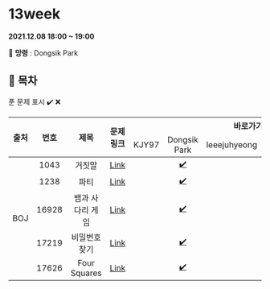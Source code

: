 # 13week

**2021.12.08 18:00 ~ 19:00**

:ghost: **망령** : Dongsik Park 

## :bookmark_tabs: 목차

푼 문제 표시 ✔️ ❌

<table>
    <thead align="center">
        <tr>
            <th rowspan ="2" >출처</th>
            <th rowspan ="2">번호</th>
            <th rowspan ="2">제목</th>
            <th rowspan ="2">문제링크</th>
            <th colspan ="5">바로가기</th>
        </tr>
         <tr>
            <td>KJY97</td>
            <td>Dongsik Park</td>
            <td>leeejuhyeong</td>
            <td>yunwonjeong</td>
            <td>ChaerinYu</td>
        </tr>
    </thead>
    <tbody  align="center">
    	<tr>
    		<td rowspan="5">BOJ</td>
    		<td>1043</td>
    		<td>거짓말</td>
    		<td><a href="https://www.acmicpc.net/problem/1043">Link</a></td>
            <td><a href=" "> </a></td>
            <td><a href="dongsiik/BOJ_1043.java">✔️ </a></td>
            <td><a href=" "> </a></td>
            <td><a href=" "> </a></td>
            <td><a href="chaerin/BOJ_1043.java">✔️ </a></td>
    	</tr>
    	<tr>
    		<td>1238</td>
    		<td>파티</td>
    		<td><a href="https://www.acmicpc.net/problem/1238">Link</a></td>
    		<td><a href=" "> </a></td>
            <td><a href="dongsiik/BOJ_1238.java">✔️ </a></td>
    		<td><a href=" "> </a></td>
    		<td><a href=" "> </a></td>
    		<td><a href=" "> </a></td>
    	</tr>
      <tr>
    		<td>16928</td>
    		<td>뱀과 사다리 게임</td>
    		<td><a href="https://www.acmicpc.net/problem/16928">Link</a></td>
    		<td><a href=" "> </a></td>
            <td><a href="dongsiik/BOJ_16928.java">✔️ </a></td>
    		<td><a href=" "> </a></td>
    		<td><a href=""> </a></td>
            <td><a href="chaerin/BOJ_16982.java">✔️ </a></td>
    	</tr>
      <tr>
    		<td>17219</td>
    		<td>비밀번호 찾기</td>
    		<td><a href="https://www.acmicpc.net/problem/17219">Link</a></td>
    		<td><a href=" "> </a></td>
            <td><a href="dongsiik/BOJ_17219.java">✔️ </a></td>
    		<td><a href=" "> </a></td>
    		<td><a href=" "> </a></td>
            <td><a href="chaerin/BOJ_17219_2.java">✔️ </a></td>
    	</tr>
      <tr>
    		<td>17626</td>
    		<td>Four Squares</td>
    		<td><a href="https://www.acmicpc.net/problem/17626">Link</a></td>
    		<td><a href=" ">  </a></td>
            <td><a href="dongsiik/BOJ_17626.java">✔️ </a></td>
    		<td><a href=" "> </a></td>
    		<td><a href=" "> </a></td>
            <td><a href="chaerin/BOJ_17626_2.java">✔️ </a></td>
    	</tr>
    </tbody>
</table>


